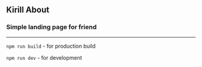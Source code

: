 ## Kirill About

### Simple landing page for friend

---

`npm run build` - for production build

`npm run dev` - for development
